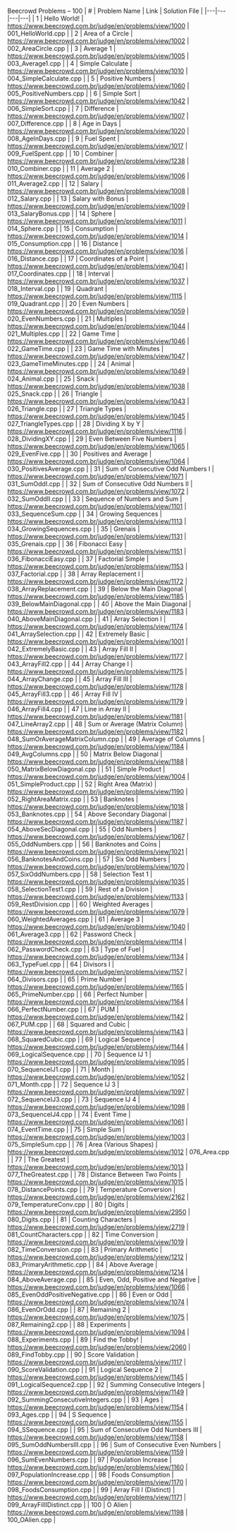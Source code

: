 Beecrowd Problems – 100
| # | Problem Name | Link | Solution File |
|---|---|---|---|
| 1 | Hello World! | https://www.beecrowd.com.br/judge/en/problems/view/1000 | 001_HelloWorld.cpp |
| 2 | Area of a Circle | https://www.beecrowd.com.br/judge/en/problems/view/1002 | 002_AreaCircle.cpp |
| 3 | Average 1 | https://www.beecrowd.com.br/judge/en/problems/view/1005 | 003_Average1.cpp |
| 4 | Simple Calculate | https://www.beecrowd.com.br/judge/en/problems/view/1010 | 004_SimpleCalculate.cpp |
| 5 | Positive Numbers | https://www.beecrowd.com.br/judge/en/problems/view/1060 | 005_PositiveNumbers.cpp |
| 6 | Simple Sort | https://www.beecrowd.com.br/judge/en/problems/view/1042 | 006_SimpleSort.cpp |
| 7 | Difference | https://www.beecrowd.com.br/judge/en/problems/view/1007 | 007_Difference.cpp |
| 8 | Age in Days | https://www.beecrowd.com.br/judge/en/problems/view/1020 | 008_AgeInDays.cpp |
| 9 | Fuel Spent | https://www.beecrowd.com.br/judge/en/problems/view/1017 | 009_FuelSpent.cpp |
| 10 | Combiner | https://www.beecrowd.com.br/judge/en/problems/view/1238 | 010_Combiner.cpp |
| 11 | Average 2 | https://www.beecrowd.com.br/judge/en/problems/view/1006 | 011_Average2.cpp |
| 12 | Salary | https://www.beecrowd.com.br/judge/en/problems/view/1008 | 012_Salary.cpp |
| 13 | Salary with Bonus | https://www.beecrowd.com.br/judge/en/problems/view/1009 | 013_SalaryBonus.cpp |
| 14 | Sphere | https://www.beecrowd.com.br/judge/en/problems/view/1011 | 014_Sphere.cpp |
| 15 | Consumption | https://www.beecrowd.com.br/judge/en/problems/view/1014 | 015_Consumption.cpp |
| 16 | Distance | https://www.beecrowd.com.br/judge/en/problems/view/1016 | 016_Distance.cpp |
| 17 | Coordinates of a Point | https://www.beecrowd.com.br/judge/en/problems/view/1041 | 017_Coordinates.cpp |
| 18 | Interval | https://www.beecrowd.com.br/judge/en/problems/view/1037 | 018_Interval.cpp |
| 19 | Quadrant | https://www.beecrowd.com.br/judge/en/problems/view/1115 | 019_Quadrant.cpp |
| 20 | Even Numbers | https://www.beecrowd.com.br/judge/en/problems/view/1059 | 020_EvenNumbers.cpp |
| 21 | Multiples | https://www.beecrowd.com.br/judge/en/problems/view/1044 | 021_Multiples.cpp |
| 22 | Game Time | https://www.beecrowd.com.br/judge/en/problems/view/1046 | 022_GameTime.cpp |
| 23 | Game Time with Minutes | https://www.beecrowd.com.br/judge/en/problems/view/1047 | 023_GameTimeMinutes.cpp |
| 24 | Animal | https://www.beecrowd.com.br/judge/en/problems/view/1049 | 024_Animal.cpp |
| 25 | Snack | https://www.beecrowd.com.br/judge/en/problems/view/1038 | 025_Snack.cpp |
| 26 | Triangle | https://www.beecrowd.com.br/judge/en/problems/view/1043 | 026_Triangle.cpp |
| 27 | Triangle Types | https://www.beecrowd.com.br/judge/en/problems/view/1045 | 027_TriangleTypes.cpp |
| 28 | Dividing X by Y | https://www.beecrowd.com.br/judge/en/problems/view/1116 | 028_DividingXY.cpp |
| 29 | Even Between Five Numbers | https://www.beecrowd.com.br/judge/en/problems/view/1065 | 029_EvenFive.cpp |
| 30 | Positives and Average | https://www.beecrowd.com.br/judge/en/problems/view/1064 | 030_PositivesAverage.cpp |
| 31 | Sum of Consecutive Odd Numbers I | https://www.beecrowd.com.br/judge/en/problems/view/1071 | 031_SumOddI.cpp |
| 32 | Sum of Consecutive Odd Numbers II | https://www.beecrowd.com.br/judge/en/problems/view/1072 | 032_SumOddII.cpp |
| 33 | Sequence of Numbers and Sum | https://www.beecrowd.com.br/judge/en/problems/view/1101 | 033_SequenceSum.cpp |
| 34 | Growing Sequences | https://www.beecrowd.com.br/judge/en/problems/view/1113 | 034_GrowingSequences.cpp |
| 35 | Grenais | https://www.beecrowd.com.br/judge/en/problems/view/1131 | 035_Grenais.cpp |
| 36 | Fibonacci Easy | https://www.beecrowd.com.br/judge/en/problems/view/1151 | 036_FibonacciEasy.cpp |
| 37 | Factorial Simple | https://www.beecrowd.com.br/judge/en/problems/view/1153 | 037_Factorial.cpp |
| 38 | Array Replacement I | https://www.beecrowd.com.br/judge/en/problems/view/1172 | 038_ArrayReplacement.cpp |
| 39 | Below the Main Diagonal | https://www.beecrowd.com.br/judge/en/problems/view/1185 | 039_BelowMainDiagonal.cpp |
| 40 | Above the Main Diagonal | https://www.beecrowd.com.br/judge/en/problems/view/1183 | 040_AboveMainDiagonal.cpp |
| 41 | Array Selection I | https://www.beecrowd.com.br/judge/en/problems/view/1174 | 041_ArraySelection.cpp |
| 42 | Extremely Basic | https://www.beecrowd.com.br/judge/en/problems/view/1001 | 042_ExtremelyBasic.cpp |
| 43 | Array Fill II | https://www.beecrowd.com.br/judge/en/problems/view/1177 | 043_ArrayFill2.cpp |
| 44 | Array Change I | https://www.beecrowd.com.br/judge/en/problems/view/1175 | 044_ArrayChange.cpp |
| 45 | Array Fill III | https://www.beecrowd.com.br/judge/en/problems/view/1178 | 045_ArrayFill3.cpp |
| 46 | Array Fill IV | https://www.beecrowd.com.br/judge/en/problems/view/1179 | 046_ArrayFill4.cpp |
| 47 | Line in Array II | https://www.beecrowd.com.br/judge/en/problems/view/1181 | 047_LineArray2.cpp |
| 48 | Sum or Average (Matrix Column) | https://www.beecrowd.com.br/judge/en/problems/view/1182 | 048_SumOrAverageMatrixColumn.cpp |
| 49 | Average of Columns | https://www.beecrowd.com.br/judge/en/problems/view/1184 | 049_AvgColumns.cpp |
| 50 | Matrix Below Diagonal | https://www.beecrowd.com.br/judge/en/problems/view/1188 | 050_MatrixBelowDiagonal.cpp |
| 51 | Simple Product | https://www.beecrowd.com.br/judge/en/problems/view/1004 | 051_SimpleProduct.cpp |
| 52 | Right Area (Matrix) | https://www.beecrowd.com.br/judge/en/problems/view/1190 | 052_RightAreaMatrix.cpp |
| 53 | Banknotes | https://www.beecrowd.com.br/judge/en/problems/view/1018 | 053_Banknotes.cpp |
| 54 | Above Secondary Diagonal | https://www.beecrowd.com.br/judge/en/problems/view/1187 | 054_AboveSecDiagonal.cpp |
| 55 | Odd Numbers | https://www.beecrowd.com.br/judge/en/problems/view/1067 | 055_OddNumbers.cpp |
| 56 | Banknotes and Coins | https://www.beecrowd.com.br/judge/en/problems/view/1021 | 056_BanknotesAndCoins.cpp |
| 57 | Six Odd Numbers | https://www.beecrowd.com.br/judge/en/problems/view/1070 | 057_SixOddNumbers.cpp |
| 58 | Selection Test 1 | https://www.beecrowd.com.br/judge/en/problems/view/1035 | 058_SelectionTest1.cpp |
| 59 | Rest of a Division | https://www.beecrowd.com.br/judge/en/problems/view/1133 | 059_RestDivision.cpp |
| 60 | Weighted Averages | https://www.beecrowd.com.br/judge/en/problems/view/1079 | 060_WeightedAverages.cpp |
| 61 | Average 3 | https://www.beecrowd.com.br/judge/en/problems/view/1040 | 061_Average3.cpp |
| 62 | Password Check | https://www.beecrowd.com.br/judge/en/problems/view/1114 | 062_PasswordCheck.cpp |
| 63 | Type of Fuel | https://www.beecrowd.com.br/judge/en/problems/view/1134 | 063_TypeFuel.cpp |
| 64 | Divisors I | https://www.beecrowd.com.br/judge/en/problems/view/1157 | 064_Divisors.cpp |
| 65 | Prime Number | https://www.beecrowd.com.br/judge/en/problems/view/1165 | 065_PrimeNumber.cpp |
| 66 | Perfect Number | https://www.beecrowd.com.br/judge/en/problems/view/1164 | 066_PerfectNumber.cpp |
| 67 | PUM | https://www.beecrowd.com.br/judge/en/problems/view/1142 | 067_PUM.cpp |
| 68 | Squared and Cubic | https://www.beecrowd.com.br/judge/en/problems/view/1143 | 068_SquaredCubic.cpp |
| 69 | Logical Sequence | https://www.beecrowd.com.br/judge/en/problems/view/1144 | 069_LogicalSequence.cpp |
| 70 | Sequence IJ 1 | https://www.beecrowd.com.br/judge/en/problems/view/1095 | 070_SequenceIJ1.cpp |
| 71 | Month | https://www.beecrowd.com.br/judge/en/problems/view/1052 | 071_Month.cpp |
| 72 | Sequence IJ 3 | https://www.beecrowd.com.br/judge/en/problems/view/1097 | 072_SequenceIJ3.cpp |
| 73 | Sequence IJ 4 | https://www.beecrowd.com.br/judge/en/problems/view/1098 | 073_SequenceIJ4.cpp |
| 74 | Event Time | https://www.beecrowd.com.br/judge/en/problems/view/1061 | 074_EventTime.cpp |
| 75 | Simple Sum | https://www.beecrowd.com.br/judge/en/problems/view/1003 | 075_SimpleSum.cpp |
| 76 | Area (Various Shapes) | https://www.beecrowd.com.br/judge/en/problems/view/1012 | 076_Area.cpp |
| 77 | The Greatest | https://www.beecrowd.com.br/judge/en/problems/view/1013 | 077_TheGreatest.cpp |
| 78 | Distance Between Two Points | https://www.beecrowd.com.br/judge/en/problems/view/1015 | 078_DistancePoints.cpp |
| 79 | Temperature Conversion | https://www.beecrowd.com.br/judge/en/problems/view/2162 | 079_TemperatureConv.cpp |
| 80 | Digits | https://www.beecrowd.com.br/judge/en/problems/view/2950 | 080_Digits.cpp |
| 81 | Counting Characters | https://www.beecrowd.com.br/judge/en/problems/view/2719 | 081_CountCharacters.cpp |
| 82 | Time Conversion | https://www.beecrowd.com.br/judge/en/problems/view/1019 | 082_TimeConversion.cpp |
| 83 | Primary Arithmetic | https://www.beecrowd.com.br/judge/en/problems/view/1212 | 083_PrimaryArithmetic.cpp |
| 84 | Above Average | https://www.beecrowd.com.br/judge/en/problems/view/1214 | 084_AboveAverage.cpp |
| 85 | Even, Odd, Positive and Negative | https://www.beecrowd.com.br/judge/en/problems/view/1066 | 085_EvenOddPositiveNegative.cpp |
| 86 | Even or Odd | https://www.beecrowd.com.br/judge/en/problems/view/1074 | 086_EvenOrOdd.cpp |
| 87 | Remaining 2 | https://www.beecrowd.com.br/judge/en/problems/view/1075 | 087_Remaining2.cpp |
| 88 | Experiments | https://www.beecrowd.com.br/judge/en/problems/view/1094 | 088_Experiments.cpp |
| 89 | Find the Tobby! | https://www.beecrowd.com.br/judge/en/problems/view/2060 | 089_FindTobby.cpp |
| 90 | Score Validation | https://www.beecrowd.com.br/judge/en/problems/view/1117 | 090_ScoreValidation.cpp |
| 91 | Logical Sequence 2 | https://www.beecrowd.com.br/judge/en/problems/view/1145 | 091_LogicalSequence2.cpp |
| 92 | Summing Consecutive Integers | https://www.beecrowd.com.br/judge/en/problems/view/1149 | 092_SummingConsecutiveIntegers.cpp |
| 93 | Ages | https://www.beecrowd.com.br/judge/en/problems/view/1154 | 093_Ages.cpp |
| 94 | S Sequence | https://www.beecrowd.com.br/judge/en/problems/view/1155 | 094_SSequence.cpp |
| 95 | Sum of Consecutive Odd Numbers III | https://www.beecrowd.com.br/judge/en/problems/view/1158 | 095_SumOddNumbersIII.cpp |
| 96 | Sum of Consecutive Even Numbers | https://www.beecrowd.com.br/judge/en/problems/view/1159 | 096_SumEvenNumbers.cpp |
| 97 | Population Increase | https://www.beecrowd.com.br/judge/en/problems/view/1160 | 097_PopulationIncrease.cpp |
| 98 | Foods Consumption | https://www.beecrowd.com.br/judge/en/problems/view/1170 | 098_FoodsConsumption.cpp |
| 99 | Array Fill I (Distinct) | https://www.beecrowd.com.br/judge/en/problems/view/1171 | 099_ArrayFillIDistinct.cpp |
| 100 | O Alien | https://www.beecrowd.com.br/judge/en/problems/view/1198 | 100_OAlien.cpp |